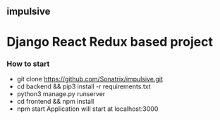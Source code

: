 ## impulsive
# Django React Redux based project

### How to start

- git clone https://github.com/Sonatrix/impulsive.git
- cd backend && pip3 install -r requirements.txt
- python3 manage.py runserver
- cd frontend && npm install
- npm start
Application will start at localhost:3000
